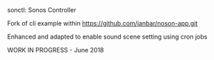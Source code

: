 
sonctl:	Sonos Controller

Fork of cli example within https://github.com/janbar/noson-app.git

Enhanced and adapted to enable sound scene setting using cron jobs

WORK IN PROGRESS - June 2018
